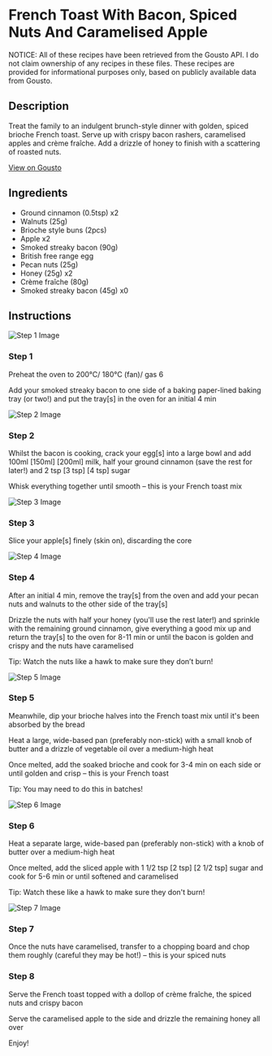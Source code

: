 # French Toast With Bacon, Spiced Nuts And Caramelised Apple

NOTICE: All of these recipes have been retrieved from the Gousto API. I do not claim ownership of any recipes in these files. These recipes are provided for informational purposes only, based on publicly available data from Gousto.

## Description

Treat the family to an indulgent brunch-style dinner with golden, spiced brioche French toast. Serve up with crispy bacon rashers, caramelised apples and crème fraîche. Add a drizzle of honey to finish with a scattering of roasted nuts.

[View on Gousto](https://www.gousto.co.uk/recipes/cookbook/french-toast-with-bacon-spiced-nuts-and-caramelised-apples)

## Ingredients

- Ground cinnamon (0.5tsp) x2
- Walnuts (25g)
- Brioche style buns (2pcs)
- Apple x2
- Smoked streaky bacon (90g)
- British free range egg
- Pecan nuts (25g)
- Honey (25g) x2
- Crème fraîche (80g)
- Smoked streaky bacon (45g) x0

## Instructions

![Step 1 Image](https://production-media.gousto.co.uk/cms/recipe-step-image/step-1-1707824524681-x200.jpg)

### Step 1

Preheat the oven to 200°C/ 180°C (fan)/ gas 6

Add your smoked streaky bacon to one side of a baking paper-lined baking tray (or two!) and put the tray[s] in the oven for an initial 4 min

![Step 2 Image](https://production-media.gousto.co.uk/cms/recipe-step-image/step-2-1707824532458-x200.jpg)

### Step 2

Whilst the bacon is cooking, crack your egg[s] into a large bowl and add 100ml <span class="text-purple">[150ml]</span> <span class="text-danger">[200ml]</span> milk, half your ground cinnamon (save the rest for later!) and 2 tsp<span class="text-purple"> [3 tsp]</span> <span class="text-danger">[4 tsp]</span> sugar

Whisk everything together until smooth – this is your French toast mix

![Step 3 Image](https://production-media.gousto.co.uk/cms/recipe-step-image/step-3-1707824538568-x200.jpg)

### Step 3

Slice your apple[s] finely (skin on), discarding the core

![Step 4 Image](https://production-media.gousto.co.uk/cms/recipe-step-image/step-4-1707824546245-x200.jpg)

### Step 4

After an initial 4 min, remove the tray[s] from the oven and add your pecan nuts and walnuts to the other side of the tray[s]

Drizzle the nuts with half your honey (you'll use the rest later!) and sprinkle with the remaining ground cinnamon, give everything a good mix up and return the tray[s] to the oven for 8-11 min or until the bacon is golden and crispy and the nuts have caramelised

Tip: Watch the nuts like a hawk to make sure they don’t burn!

![Step 5 Image](https://production-media.gousto.co.uk/cms/recipe-step-image/step-5-1707824555761-x200.jpg)

### Step 5

Meanwhile, dip your brioche halves into the French toast mix until it's been absorbed by the bread

Heat a large, wide-based pan (preferably non-stick) with a small knob of butter and a drizzle of vegetable oil over a medium-high heat

Once melted, add the soaked brioche and cook for 3-4 min on each side or until golden and crisp – this is your French toast

Tip: You may need to do this in batches!

![Step 6 Image](https://production-media.gousto.co.uk/cms/recipe-step-image/step-6-1707824563481-x200.jpg)

### Step 6

Heat a separate large, wide-based pan (preferably non-stick) with a knob of butter over a medium-high heat

Once melted, add the sliced apple with 1 1/2 tsp <span class="text-purple">[2 tsp]</span> <span class="text-danger">[2 1/2 tsp]</span> sugar and cook for 5-6 min or until softened and caramelised

Tip: Watch these like a hawk to make sure they don't burn!

![Step 7 Image](https://production-media.gousto.co.uk/cms/recipe-step-image/step-7-1707824570658-x200.jpg)

### Step 7

Once the nuts have caramelised, transfer to a chopping board and chop them roughly (careful they may be hot!)  – this is your spiced nuts

### Step 8

Serve the French toast topped with a dollop of crème fraîche, the spiced nuts and crispy bacon

Serve the caramelised apple to the side and drizzle the remaining honey all over

Enjoy!

